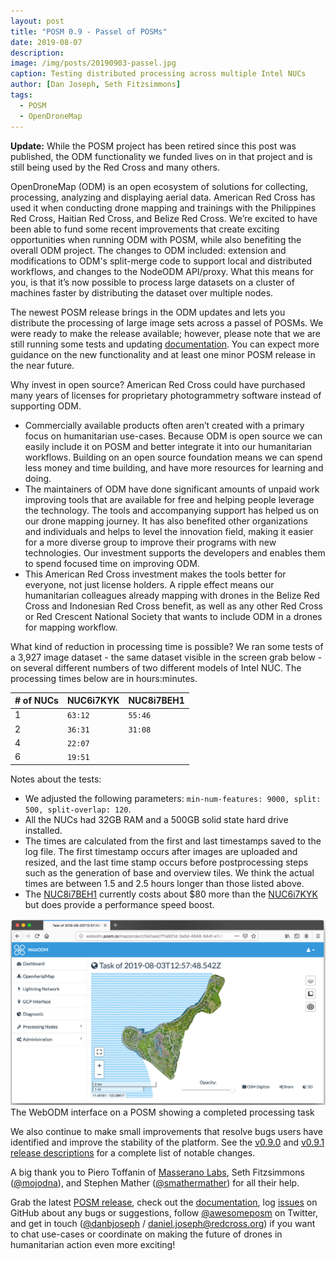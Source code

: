 ```yaml
---
layout: post
title: "POSM 0.9 - Passel of POSMs"
date: 2019-08-07
description:
image: /img/posts/20190903-passel.jpg
caption: Testing distributed processing across multiple Intel NUCs
author: [Dan Joseph, Seth Fitzsimmons]
tags:
  - POSM
  - OpenDroneMap
---
```


**Update:** While the POSM project has been retired since this post was published, the ODM functionality we funded lives on in that project and is still being used by the Red Cross and many others.

OpenDroneMap (ODM) is an open ecosystem of solutions for collecting, processing, analyzing and displaying aerial data. American Red Cross has used it when conducting drone mapping and trainings with the Philippines Red Cross, Haitian Red Cross, and Belize Red Cross. We’re excited to have been able to fund some recent improvements that create exciting opportunities when running ODM with POSM, while also benefiting the overall ODM project. The changes to ODM included: extension and modifications to ODM's split-merge code to support local and distributed workflows, and changes to the NodeODM API/proxy. What this means for you, is that it’s now possible to process large datasets on a cluster of machines faster by distributing the dataset over multiple nodes.

The newest POSM release brings in the ODM updates and lets you distribute the processing of large image sets across a passel of POSMs. We were ready to make the release available; however, please note that we are still running some tests and updating [documentation](http://posm.io/). You can expect more guidance on the new functionality and at least one minor POSM release in the near future.

Why invest in open source? American Red Cross could have purchased many years of licenses for proprietary photogrammetry software instead of supporting ODM.

* Commercially available products often aren’t created with a primary focus on humanitarian use-cases. Because ODM is open source we can easily include it on POSM and better integrate it into our humanitarian workflows. Building on an open source foundation means we can spend less money and time building, and have more resources for learning and doing.
* The maintainers of ODM have done significant amounts of unpaid work improving tools that are available for free and helping people leverage the technology. The tools and accompanying support has helped us on our drone mapping journey. It has also benefited other organizations and individuals and helps to level the innovation field, making it easier for a more diverse group to improve their programs with new technologies. Our investment supports the developers and enables them to spend focused time on improving ODM.
* This American Red Cross investment makes the tools better for everyone, not just license holders. A ripple effect means our humanitarian colleagues already mapping with drones in the Belize Red Cross and Indonesian Red Cross benefit, as well as any other Red Cross or Red Crescent National Society that wants to include ODM in a drones for mapping workflow.

What kind of reduction in processing time is possible? We ran some tests of a 3,927 image dataset - the same dataset visible in the screen grab below - on several different numbers of two different models of Intel NUC. The processing times below are in hours:minutes.

| # of NUCs | NUC6i7KYK  | NUC8i7BEH1  |
|-----------|------------|-------------|
|         1 | `63:12`    | `55:46`     |
|         2 | `36:31`    | `31:08`     |
|         4 | `22:07`    |             |
|         6 | `19:51`    |             |

Notes about the tests:
- We adjusted the following parameters: `min-num-features: 9000, split: 500, split-overlap: 120`.
- All the NUCs had 32GB RAM and a 500GB solid state hard drive installed.
- The times are calculated from the first and last timestamps saved to the log file. The first timestamp occurs after images are uploaded and resized, and the last time stamp occurs before postprocessing steps such as the generation of base and overview tiles. We think the actual times are between 1.5 and 2.5 hours longer than those listed above.
- The [NUC8i7BEH1] currently costs about $80 more than the [NUC6i7KYK] but does provide a performance speed boost.

[NUC6i7KYK]: https://www.intel.com/content/www/us/en/products/boards-kits/nuc/kits/nuc6i7kyk.html
[NUC8i7BEH1]: https://www.intel.com/content/www/us/en/products/boards-kits/nuc/kits/nuc8i7beh.html

![the WebODM interface](/img/posts/20190903-culasi.png)
<br><span class="post-caption">The WebODM interface on a POSM showing a completed processing task</span>

We also continue to make small improvements that resolve bugs users have identified and improve the stability of the platform. See the [v0.9.0](https://github.com/posm/posm-build/releases/tag/v0.9.0) and [v0.9.1 release descriptions](https://github.com/posm/posm-build/releases/tag/v0.9.1) for a complete list of notable changes.

A big thank you to Piero Toffanin of [Masserano Labs](https://www.masseranolabs.com/), Seth Fitzsimmons ([@mojodna](https://twitter.com/mojodna)), and Stephen Mather ([@smathermather](https://twitter.com/smathermather)) for all their help.

Grab the latest [POSM release](https://github.com/posm/posm-build/releases), check out the [documentation](http://posm.io), log [issues](https://github.com/posm/posm/issues) on GitHub about any bugs or suggestions, follow [@awesomeposm](https://twitter.com/awesomeposm) on Twitter, and get in touch ([@danbjoseph](https://twitter.com/danbjoseph) / [daniel.joseph@redcross.org](mailto:daniel.joseph@redcross.org)) if you want to chat use-cases or coordinate on making the future of drones in humanitarian action even more exciting!
